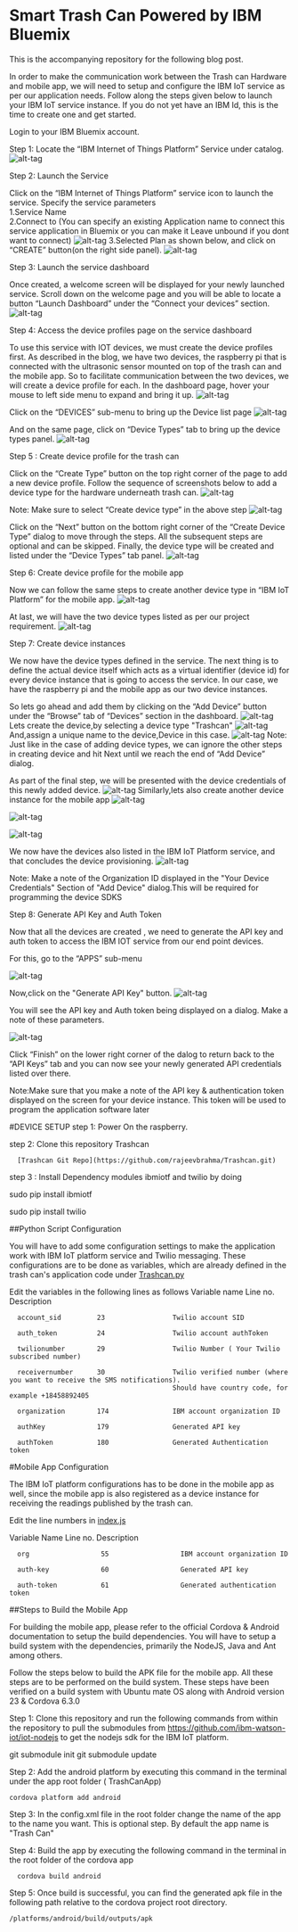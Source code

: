 # Smart Trash Can Powered by IBM Bluemix

This is the accompanying repository for the following blog post.

In order to make the communication work between the Trash can Hardware and mobile app, we will need to setup and configure the IBM IoT service as per our application needs. Follow along the steps given below to launch your IBM IoT service instance. If you do not yet have an IBM Id, this is the time to create one and get started.


Login to your IBM Bluemix account. 

Step 1: Locate the “IBM Internet of Things Platform” Service under catalog.
![alt-tag](https://github.com/rajeevbrahma/Trashcan/blob/master/screenshots/step1.png)

Step 2: Launch the Service

Click on the “IBM Internet of Things Platform” service icon to launch the service. Specify the service parameters <br>
1.Service Name <br>
2.Connect to (You can specify an existing Application name to connect this service application in Bluemix or you can make it Leave unbound if you dont want to connect)
![alt-tag](https://github.com/rajeevbrahma/Trashcan/blob/master/screenshots/step2.1.png)
3.Selected Plan as shown below, and click on “CREATE” button(on the right side panel).
![alt-tag](https://github.com/rajeevbrahma/Trashcan/blob/master/screenshots/step2.2.png)

Step 3: Launch the service dashboard

Once created, a welcome screen will be displayed for your newly launched service.
Scroll down on the welcome page and you will be able to locate a button “Launch Dashboard” under the “Connect your devices” section.
![alt-tag](https://github.com/rajeevbrahma/Trashcan/blob/master/screenshots/step2.3.png)

Step 4: Access the device profiles page on the service dashboard

To use this service with IOT devices, we must create the device profiles first. As described in the blog, we have two devices, the raspberry pi that is connected with the ultrasonic sensor mounted on top of the trash can and the mobile app. So to facilitate communication between the two devices, we will create a device profile for each.
In the dashboard page, hover your mouse to left side menu to expand and bring it up.
![alt-tag](https://github.com/rajeevbrahma/Trashcan/blob/master/screenshots/step3.1.png)

Click on the “DEVICES” sub-menu to bring up the Device list page
![alt-tag](https://github.com/rajeevbrahma/Trashcan/blob/master/screenshots/step3.2.png)

And on the same page, click on “Device Types” tab to bring up the device types panel.
![alt-tag](https://github.com/rajeevbrahma/Trashcan/blob/master/screenshots/step3.3.png)

Step 5 : Create device profile for the trash can 

Click on the “Create Type” button on the top right corner of the page to add a new device profile. Follow the sequence of screenshots below to add a device type for the hardware underneath trash can.
![alt-tag](https://github.com/rajeevbrahma/Trashcan/blob/master/screenshots/step3.4.png)

Note: Make sure to select “Create device type” in the above step
![alt-tag](https://github.com/rajeevbrahma/Trashcan/blob/master/screenshots/step3.5.png)

Click on the “Next” button on the bottom right corner of the “Create Device Type” dialog to move through the steps. All the subsequent steps are optional and can be skipped. Finally, the device type will be created and listed under the “Device Types” tab panel.
![alt-tag](https://github.com/rajeevbrahma/Trashcan/blob/master/screenshots/step3.6.png)

Step 6: Create device profile for the mobile app

Now we can follow the same steps to create another device type in “IBM IoT Platform” for the mobile app.
![alt-tag](https://github.com/rajeevbrahma/Trashcan/blob/master/screenshots/step3.7.png)

At last, we will have the two device types listed as per our project requirement.
![alt-tag](https://github.com/rajeevbrahma/Trashcan/blob/master/screenshots/step3.8.png)

Step 7: Create device instances

We now have the device types defined in the service. The next thing is to define the actual device itself which acts as a virtual identifier (device id) for every device instance that is going to access the service. In our case, we have the raspberry pi and the mobile app as our two device instances.

So lets go ahead and add them by clicking on the “Add Device” button under the “Browse” tab of “Devices” section in the dashboard.
![alt-tag](https://github.com/rajeevbrahma/Trashcan/blob/master/screenshots/step3.9.png)
Lets create the device,by selecting a device type "Trashcan"
![alt-tag](https://github.com/rajeevbrahma/Trashcan/blob/master/screenshots/step3.10.png)
And,assign a unique name to the device,Device in this case.
![alt-tag](https://github.com/rajeevbrahma/Trashcan/blob/master/screenshots/step3.11.png)
Note: Just like in the case of adding device types, we can ignore the other steps in creating device and hit Next until we reach the end of “Add Device” dialog.

As part of the final step, we will be presented with the device credentials of this newly added device.
![alt-tag](https://github.com/rajeevbrahma/Trashcan/blob/master/screenshots/step3.12.png)
Similarly,lets also create another device instance for the mobile app
![alt-tag](https://github.com/rajeevbrahma/Trashcan/blob/master/screenshots/step3.13.png)

![alt-tag](https://github.com/rajeevbrahma/Trashcan/blob/master/screenshots/step3.14.png)

![alt-tag](https://github.com/rajeevbrahma/Trashcan/blob/master/screenshots/step3.15.png)

We now have the devices also listed in the IBM IoT Platform service, and that concludes the device provisioning.
![alt-tag](https://github.com/rajeevbrahma/Trashcan/blob/master/screenshots/step3.16.png)

Note: Make a note of the Organization ID displayed in the "Your Device Credentials" Section of "Add Device" dialog.This will be required for programming the device SDKS

Step 8: Generate API Key and Auth Token

Now that all the devices are created , we need to generate the API key and auth token to access the IBM IOT service from our end point devices.

For this, go to the “APPS” sub-menu

![alt-tag](https://github.com/rajeevbrahma/Trashcan/blob/master/screenshots/step7.1.png)

Now,click on the "Generate API Key" button.
![alt-tag](https://github.com/rajeevbrahma/Trashcan/blob/master/screenshots/step7.2.png)

You will see the API key and Auth token being displayed on a dialog. Make a note of these parameters.

![alt-tag](https://github.com/rajeevbrahma/Trashcan/blob/master/screenshots/step7.4.png)

Click “Finish” on the lower right corner of the dalog to return back to the “API Keys” tab and you can now see your newly generated API credentials listed over there.

Note:Make sure that you make a note of the API key & authentication token displayed on the screen for your device instance. This token will be used to program the application software later

#DEVICE SETUP
step 1: Power On the raspberry.

step 2: Clone this repository Trashcan

      [Trashcan Git Repo](https://github.com/rajeevbrahma/Trashcan.git)

step 3 : Install Dependency modules ibmiotf and twilio by doing

sudo pip install ibmiotf

sudo pip install twilio

##Python Script Configuration

You will have to add some configuration settings to make the application work with IBM IoT platform service and Twilio messaging. These configurations are to be done as variables, which are already defined in the trash can's application code under [Trashcan.py](https://github.com/rajeevbrahma/Trashcan/blob/master/Trashcan.py)

Edit the variables in the following lines as follows
Variable name       Line no.           Description

      account_sid         23                 Twilio account SID

      auth_token          24                 Twilio account authToken

      twilionumber        29                 Twilio Number ( Your Twilio subscribed number)

      receivernumber      30                 Twilio verified number (where you want to receive the SMS notifications). 
                                             Should have country code, for example +18458892405

      organization        174                IBM account organization ID

      authKey             179                Generated API key

      authToken           180                Generated Authentication token
    
#Mobile App Configuration

The IBM IoT platform configurations has to be done in the mobile app as well, since the mobile app is also registered as a device instance for receiving the readings published by the trash can.

Edit the line numbers in [index.js](https://github.com/rajeevbrahma/Trashcan/blob/master/TrashCanApp/www/js/index.js)

Variable Name        Line no.            Description

      org                  55                  IBM account organization ID

      auth-key             60                  Generated API key    

      auth-token           61                  Generated authentication token  
      
      
##Steps to Build the Mobile App

For building the mobile app, please refer to the official Cordova & Android documentation to setup the build dependencies. You will have to setup a build system with the dependencies, primarily the NodeJS, Java and Ant among others.

Follow the steps below to build the APK file for the mobile app. All these steps are to be performed on the build system. These steps have been verified on a build system with Ubuntu mate OS along with Android version 23 & Cordova 6.3.0

Step 1: Clone this repository and run the following commands from within the repository to pull the submodules from https://github.com/ibm-watson-iot/iot-nodejs to get the nodejs sdk for the IBM IoT platform.

git submodule init
git submodule update

Step 2: Add the android platform by executing this command in the terminal under the app root folder ( TrashCanApp)

    cordova platform add android
Step 3: In the config.xml file in the root folder change the name of the app to the name you want. This is optional step. By default the app name is "Trash Can"

Step 4: Build the app by executing the following command in the terminal in the root folder of the cordova app

      cordova build android
Step 5: Once build is successful, you can find the generated apk file in the following path relative to the cordova project root directory.

    /platforms/android/build/outputs/apk
